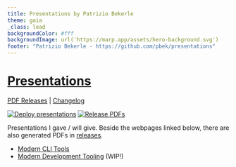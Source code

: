 ```yaml
---
title: Presentations by Patrizio Bekerle
theme: gaia
_class: lead
backgroundColor: #fff
backgroundImage: url('https://marp.app/assets/hero-background.svg')
footer: "Patrizio Bekerle - https://github.com/pbek/presentations"
---
```


# [Presentations](https://github.com/pbek/presentations)

[PDF Releases](https://github.com/pbek/presentations/releases) |
[Changelog](https://github.com/pbek/presentations/blob/main/CHANGELOG.md)

[![Deploy presentations](https://github.com/pbek/presentations/actions/workflows/build-page.yml/badge.svg)](https://github.com/pbek/presentations/actions/workflows/build-page.yml)
[![Release PDFs](https://github.com/pbek/presentations/actions/workflows/build-pdfs.yml/badge.svg)](https://github.com/pbek/presentations/actions/workflows/build-pdfs.yml)

Presentations I gave / will give.
Beside the webpages linked below, there are also generated PDFs in [releases](https://github.com/pbek/presentations/releases).

- [Modern CLI Tools](https://pbek.github.io/presentations/modern-cli-tools/)
- [Modern Development Tooling](https://pbek.github.io/presentations/modern-development-tooling/) (WIP!)
